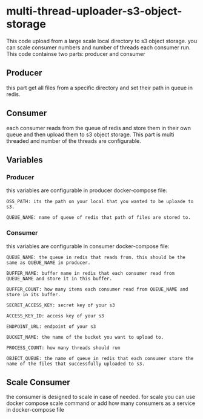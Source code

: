 # multi-thread-uploader-s3-object-storage
This code upload from a large scale local directory to s3 object storage. you can scale consumer numbers and number of threads each consumer run.
This code containse two parts:
producer and consumer

## Producer
this part get all files from a specific directory and set their path in queue in redis.

## Consumer
each consumer reads from the queue of redis and store them in their own queue and then upload them to s3 object storage. This part is multi threaded and number of the threads are configurable.


## Variables

### Producer
this variables are configurable in producer docker-compose file:

```
OSS_PATH: its the path on your local that you wanted to be uploade to s3.
```
```
QUEUE_NAME: name of queue of redis that path of files are stored to.
```

### Consumer
this variables are configurable in consumer docker-compose file:

```
QUEUE_NAME: the queue in redis that reads from. this should be the same as QUEUE_NAME in producer.
```
```
BUFFER_NAME: buffer name in redis that each consumer read from QUEUE_NAME and store it in this buffer.
```
```
BUFFER_COUNT: how many items each consumer read from QUEUE_NAME and store in its buffer.
```
```
SECRET_ACCESS_KEY: secret key of your s3
```
```
ACCESS_KEY_ID: access key of your s3
```
```
ENDPOINT_URL: endpoint of your s3
```
```
BUCKET_NAME: the name of the bucket you want to upload to.
```
```
PROCESS_COUNT: how many threads should run 
```
```
OBJECT_QUEUE: the name of queue in redis that each consumer store the name of the files that successfully uploaded to s3.
```

## Scale Consumer
the consumer is designed to scale in case of needed. for scale you can use docker compose scale command or add how many consumers as a service in docker-compose file



